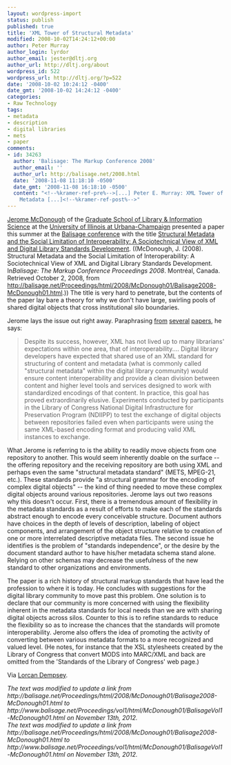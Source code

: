 ```yaml
---
layout: wordpress-import
status: publish
published: true
title: 'XML Tower of Structural Metadata'
modified: 2008-10-02T14:24:12+00:00
author: Peter Murray
author_login: lyrdor
author_email: jester@dltj.org
author_url: http://dltj.org/about
wordpress_id: 522
wordpress_url: http://dltj.org/?p=522
date: '2008-10-02 10:24:12 -0400'
date_gmt: '2008-10-02 14:24:12 -0400'
categories:
- Raw Technology
tags:
- metadata
- description
- digital libraries
- mets
- paper
comments:
- id: 34263
  author: 'Balisage: The Markup Conference 2008'
  author_email: ''
  author_url: http://balisage.net/2008.html
  date: '2008-11-08 11:18:10 -0500'
  date_gmt: '2008-11-08 16:18:10 -0500'
  content: "<!--%kramer-ref-pre%-->[...] Peter E. Murray: XML Tower of Structural
    Metadata [...]<!--%kramer-ref-post%-->"
---
```

<p><a href="http://www.lis.uiuc.edu/oc/people/bio.html?id=jmcdonou" title="Jerome McDonouh&#039;s profile page">Jerome McDonough</a> of the <a href="http://www.lis.uiuc.edu/" title="GSLIS at UIUC homepage">Graduate School of Library &amp; Information Science</a> at the <a href="http://www.uiuc.edu/" title="UIUC Homepage">University of Illinois at Urbana-Champaign</a> presented a paper this summer at the <a href="http://balisage.net/" title="Balisage: The Markup Conference">Balisage conference</a> with the title <a href="http://www.balisage.net/Proceedings/vol1/html/McDonough01/BalisageVol1-McDonough01.html" title="Structural Metadata and the Social Limitation of Interoperability. A paper delivered by Jerome McDonough at Balisage, 2008">Structural Metadata and the Social Limitation of Interoperability: A Sociotechnical View of XML and Digital Library Standards Development</a>. ((McDonough, J. (2008). Structural Metadata and the Social Limitation of Interoperability: A Sociotechnical View of XML and Digital Library Standards Development. In<span style="font-style:italic;">Balisage: The Markup Conference Proceedings 2008</span>. Montr&eacute;al, Canada. Retrieved October 2, 2008, from <a href="http://www.balisage.net/Proceedings/vol1/html/McDonough01/BalisageVol1-McDonough01.html" title="Structural Metadata and the Social Limitation of Interoperability. A paper delivered by Jerome McDonough at Balisage, 2008">http://balisage.net/Proceedings/html/2008/McDonough01/Balisage2008-McDonough01.html</a>.))  The title is very hard to penetrate, but the contents of the paper lay bare a theory for why we don't have large, swirling pools of shared digital objects that cross institutional silo boundaries.</p>
<p>Jerome lays the issue out right away.  Paraphrasing <a href="http://www.dlib.org/dlib/december05/shirky/12shirky.html" title="Shirky, C. (Dec. 2005). AIHT: Conceptual Issues from Practical Tests. D-Lib Magazine 11(12).">from</a> <a href="http://www.clir.org/pubs/reports/pub87/pub87.pdf" title="Hurley, B. J., Price-Wilken, J., Proffitt, M., &#038; Besser, H. (1999). The Making of America II test bed Project: A Digital Library Service Model. Washington, DC: Digital Library Federation.">several</a> <a href="http://www.dlib.org/dlib/december05/choudhury/12choudhury.html" title="DiLauro, T., Patton, M., Reynolds, D. &#038; Choudhury, G. S. (Dec. 2005). The Archive Ingest and Handling Test. D-Lib Magazine 11(12).">papers</a>, he says:<br />
<blockquote>Despite its success, however, XML has not lived up to many librarians' expectations within one area, that of interoperability.... Digital library developers have expected that shared use of an XML standard for structuring of content and metadata (what is commonly called "structural metadata" within the digital library community) would ensure content interoperability and provide a clean division between content and higher level tools and services designed to work with standardized encodings of that content. In practice, this goal has proved extraordinarily elusive. Experiments conducted by participants in the Library of Congress National Digital Infrastructure for Preservation Program (NDIIPP) to test the exchange of digital objects between repositories failed even when participants were using the same XML-based encoding format and producing valid XML instances to exchange.</p></blockquote>
<p>What Jerome is referring to is the ability to readily move objects from one repository to another.  This would seem inherently doable on the surface -- the offering repository and the receiving repository are both using XML and perhaps even the same "structural metadata standard" (METS, MPEG-21, etc.).  These standards provide "a structural grammar for the encoding of complex digital objects" -- the kind of thing needed to move these complex digital objects around various repositories.  Jerome lays out two reasons why this doesn't occur.  First, there is a tremendous amount of flexibility in the metadata standards as a result of efforts to make each of the standards abstract enough to encode every conceivable structure.  Document authors have choices in the depth of levels of description, labeling of object components, and arrangement of the object structure relative to creation of one or more interrelated descriptive metadata files.  The second issue he identifies is the problem of "standards independence", or the desire by the document standard author to have his/her metadata schema stand alone.  Relying on other schemas may decrease the usefulness of the new standard to other organizations and environments.</p>
<p>The paper is a rich history of structural markup standards that have lead the profession to where it is today.  He concludes with suggestions for the digital library community to move past this problem.  One solution is to declare that our community is more concerned with using the flexibility inherent in the metadata standards for local needs than we are with sharing digital objects across silos.  Counter to this is to refine standards to reduce the flexibility so as to increase the chances that the standards will promote interoperability.  Jerome also offers the idea of promoting the activity of converting between various metadata formats to a more recognized and valued level.  (He notes, for instance that the XSL stylesheets created by the Library of Congress that convert MODS into MARC/XML and back are omitted from the 'Standards of the Library of Congress' web page.)</p>
<p>Via <a href="http://orweblog.oclc.org/archives/001779.html" title="Lorcan Dempsey&#039;s weblog: Flexibility may not be a good design goal">Lorcan Dempsey</a>.
<p style="padding:0;margin:0;font-style:italic;">The text was modified to update a link from http://balisage.net/Proceedings/html/2008/McDonough01/Balisage2008-McDonough01.html to http://www.balisage.net/Proceedings/vol1/html/McDonough01/BalisageVol1-McDonough01.html on November 13th, 2012.</p>
<p style="padding:0;margin:0;font-style:italic;">The text was modified to update a link from http://balisage.net/Proceedings/html/2008/McDonough01/Balisage2008-McDonough01.html to http://www.balisage.net/Proceedings/vol1/html/McDonough01/BalisageVol1-McDonough01.html on November 13th, 2012.</p>
